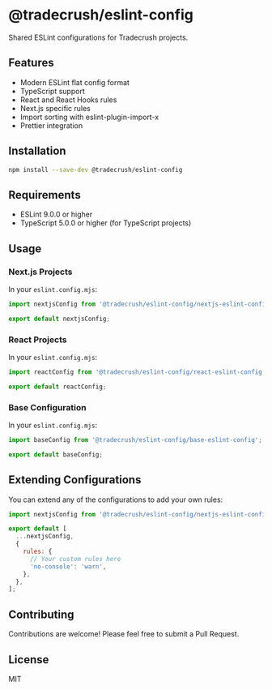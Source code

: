 # @tradecrush/eslint-config

Shared ESLint configurations for Tradecrush projects.

## Features

- Modern ESLint flat config format
- TypeScript support
- React and React Hooks rules
- Next.js specific rules
- Import sorting with eslint-plugin-import-x
- Prettier integration

## Installation

```bash
npm install --save-dev @tradecrush/eslint-config
```

## Requirements

- ESLint 9.0.0 or higher
- TypeScript 5.0.0 or higher (for TypeScript projects)

## Usage

### Next.js Projects

In your `eslint.config.mjs`:

```js
import nextjsConfig from '@tradecrush/eslint-config/nextjs-eslint-config';

export default nextjsConfig;
```

### React Projects

In your `eslint.config.mjs`:

```js
import reactConfig from '@tradecrush/eslint-config/react-eslint-config';

export default reactConfig;
```

### Base Configuration

In your `eslint.config.mjs`:

```js
import baseConfig from '@tradecrush/eslint-config/base-eslint-config';

export default baseConfig;
```

## Extending Configurations

You can extend any of the configurations to add your own rules:

```js
import nextjsConfig from '@tradecrush/eslint-config/nextjs-eslint-config';

export default [
  ...nextjsConfig,
  {
    rules: {
      // Your custom rules here
      'no-console': 'warn',
    },
  },
];
```

## Contributing

Contributions are welcome! Please feel free to submit a Pull Request.

## License

MIT